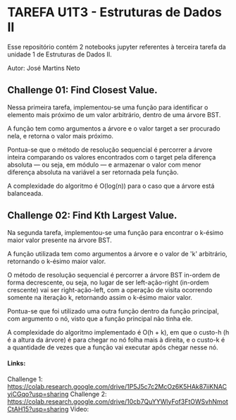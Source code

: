 # TAREFA U1T3 - Estruturas de Dados II
Esse repositório contém 2 notebooks jupyter referentes à terceira tarefa da unidade 1 de Estruturas de Dados II.

Autor: José Martins Neto

## Challenge 01: Find Closest Value.
Nessa primeira tarefa, implementou-se uma função para identificar o elemento mais próximo de um valor arbitrário, dentro de uma árvore BST. 

A função tem como argumentos a árvore e o valor target a ser procurado nela, e retorna o valor mais próximo. 

Pontua-se que o método de resolução sequencial é percorrer a árvore inteira comparando os valores encontrados com o target pela diferença absoluta — ou seja, em módulo — e armazenar o valor com menor diferença absoluta na variável a ser retornada pela função.

A complexidade do algoritmo é O(log(n)) para o caso que a árvore está balanceada.

## Challenge 02: Find Kth Largest Value.

Na segunda tarefa, implementou-se uma função para encontrar o k-ésimo maior valor presente na árvore BST.

A função utilizada tem como argumentos a árvore e o valor de 'k' arbitrário, retornando o k-ésimo maior valor.

O método de resolução sequencial é percorrer a árvore BST in-ordem de forma decrescente, ou seja, no lugar de ser left-ação-right (in-ordem crescente) vai ser right-ação-left, com a operação de visita ocorrendo somente na iteração k, retornando assim o k-ésimo maior valor.

Pontua-se que foi utilizado uma outra função dentro da função principal, com argumento o nó, visto que a função principal não tinha ele.

A complexidade do algoritmo implementado é O(h + k), em que o custo-h (h é a altura da árvore) é para chegar no nó folha mais à direita, e o custo-k é a quantidade de vezes que a função vai executar após chegar nesse nó.

#### Links:
Challenge 1: https://colab.research.google.com/drive/1P5J5c7c2McOz6K5HAk87iiKNACyiCGqo?usp=sharing
Challenge 2: https://colab.research.google.com/drive/10cb7QuYYWlyFof3FtOWSvhNmotCtAH15?usp=sharing
Vídeo: 
